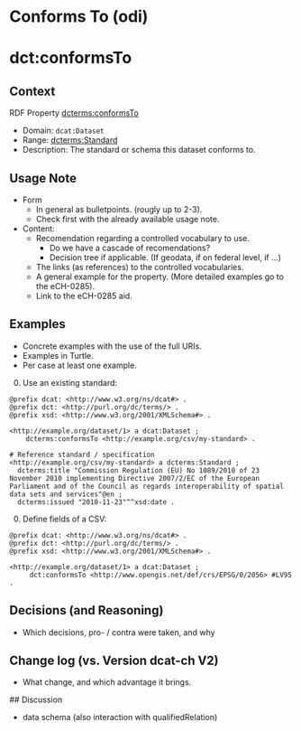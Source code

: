# Conforms To (odi)

# dct:conformsTo

## Context

RDF Property [dcterms:conformsTo](https://purl.org/dc/terms/conformsTo)
  * Domain: `dcat:Dataset` 
  * Range: [dcterms:Standard](http://purl.org/dc/terms/Standard)
  * Description: The standard or schema this dataset conforms to.

## Usage Note 
* Form
  * In general as bulletpoints. (rougly up to 2-3).
  * Check first with the already available usage note.
* Content:
  * Recomendation regarding a controlled vocabulary to use.
    * Do we have a cascade of recomendations?
    * Decision tree if applicable. (If geodata, if on federal level, if ...)
  * The links (as references) to the controlled vocabularies.
  * A general example for the property. (More detailed examples go to the eCH-0285).
  * Link to the eCH-0285 aid.
 
## Examples
* Concrete examples with the use of the full URIs.
* Examples in Turtle.
* Per case at least one example.

0. Use an existing standard:

```turtle
@prefix dcat: <http://www.w3.org/ns/dcat#> .
@prefix dct: <http://purl.org/dc/terms/> .
@prefix xsd: <http://www.w3.org/2001/XMLSchema#> .

<http://example.org/dataset/1> a dcat:Dataset ;
    dcterms:conformsTo <http://example.org/csv/my-standard> .

# Reference standard / specification
<http://example.org/csv/my-standard> a dcterms:Standard ;
  dcterms:title "Commission Regulation (EU) No 1089/2010 of 23 November 2010 implementing Directive 2007/2/EC of the European Parliament and of the Council as regards interoperability of spatial data sets and services"@en ;
  dcterms:issued "2010-11-23"^^xsd:date .
```


0. Define fields of a CSV:

```turtle
@prefix dcat: <http://www.w3.org/ns/dcat#> .
@prefix dct: <http://purl.org/dc/terms/> .
@prefix xsd: <http://www.w3.org/2001/XMLSchema#> .

<http://example.org/dataset/1> a dcat:Dataset ;
     dct:conformsTo <http://www.opengis.net/def/crs/EPSG/0/2056> #LV95 .
```

## Decisions (and Reasoning)

* Which decisions, pro- / contra were taken, and why

## Change log (vs. Version dcat-ch V2)
* What change, and which advantage it brings.

## Discussion
* data schema (also interaction with qualifiedRelation)
